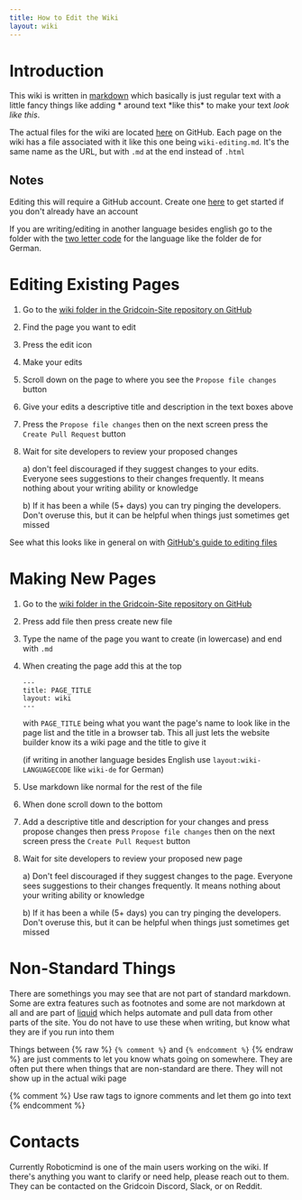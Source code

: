 ```yaml
---
title: How to Edit the Wiki
layout: wiki
---
```


# Introduction

This wiki is written in [markdown](https://www.markdownguide.org/) 
which basically is just regular text with a little fancy things like adding 
\* around text \*like this\* to make your text *look like this*. 

The actual files for the wiki are located [here](https://github.com/gridcoin-community/Gridcoin-Site/tree/master/wiki) 
on GitHub. Each page on the wiki has a file associated with it like this one
being `wiki-editing.md`. It's the same name as the URL, but with `.md` at the end
instead of `.html`


## Notes

Editing this will require a GitHub account. Create one [here](https://github.com/join) 
to get started if you don't already have an account

If you are writing/editing in another language besides english go to the folder 
with the [two letter code](https://en.wikipedia.org/wiki/List_of_ISO_639-1_codes) 
for the language like the folder de for German.

# Editing Existing Pages


1. Go to the [wiki folder in the Gridcoin-Site repository on GitHub](https://github.com/gridcoin-community/Gridcoin-Site/tree/master/wiki)

2. Find the page you want to edit

3. Press the edit icon 

4. Make your edits 

5. Scroll down on the page to where you see the `Propose file changes` button

6. Give your edits a descriptive title and description in the text boxes above

7. Press the `Propose file changes` then on the next screen press the 
`Create Pull Request` button

8. Wait for site developers to review your proposed changes

   a) don't feel discouraged if they suggest changes to your edits. Everyone
   sees suggestions to their changes frequently. It means nothing about your
   writing ability or knowledge

   b) If it has been a while (5+ days) you can try pinging the developers. Don't
      overuse this, but it can be helpful when things just sometimes get missed

See what this looks like in general on with [GitHub's guide to editing files](https://docs.github.com/en/free-pro-team@latest/github/managing-files-in-a-repository/editing-files-in-another-users-repository)


# Making New Pages

1. Go to the [wiki folder in the Gridcoin-Site repository on GitHub](https://github.com/gridcoin-community/Gridcoin-Site/tree/master/wiki)

2. Press add file then press create new file

3. Type the name of the page you want to create (in lowercase) and end with `.md`

4. When creating the page add this at the top
   ```
   ---
   title: PAGE_TITLE
   layout: wiki
   ---
   ```

   with `PAGE_TITLE` being what you want the page's name to look like in the page
   list and the title in a browser tab. This all just lets the website builder
   know its a wiki page and the title to give it 

   (if writing in another language besides English use `layout:wiki-LANGUAGECODE` 
   like `wiki-de` for German)

5. Use markdown like normal for the rest of the file

6. When done scroll down to the bottom 

7. Add a descriptive title and description for your changes and press propose changes then press
 `Propose file changes` then on the next screen press the `Create Pull Request` button

8. Wait for site developers to review your proposed new page
   
   a) Don't feel discouraged if they suggest changes to the page. Everyone
   sees suggestions to their changes frequently. It means nothing about your
   writing ability or knowledge

     b) If it has been a while (5+ days) you can try pinging the developers.  Don't
      overuse this, but it can be helpful when things just sometimes get missed


# Non-Standard Things

There are somethings you may see that are not part of standard markdown. Some
are extra features such as footnotes and some are not markdown at all and are
part of [liquid](https://shopify.github.io/liquid/) which
helps automate and pull data from other parts of the site. You do not 
have to use these when writing, but know what they are if you run into them

Things between {% raw %} `{% comment %}` and `{% endcomment %}` {% endraw %} are just
comments to let you know whats going on somewhere. They are often put there
when things that are non-standard are there. They will not show up in the actual
wiki page

{% comment %} Use raw tags to ignore comments and let them go into text {% endcomment %}

# Contacts

Currently Roboticmind is one of the main users working on the wiki. If there's anything
you want to clarify or need help, please reach out to them. They can be contacted 
on the Gridcoin Discord, Slack, or on Reddit. 
